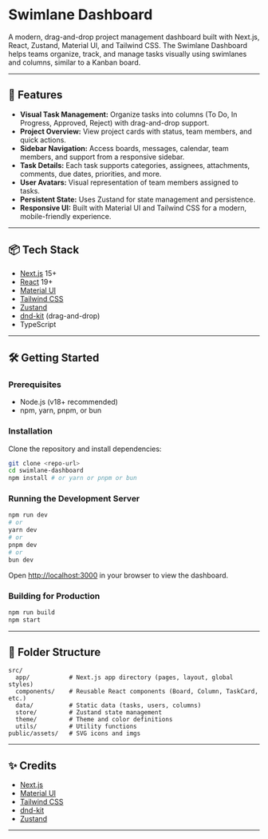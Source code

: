 # Swimlane Dashboard

A modern, drag-and-drop project management dashboard built with Next.js, React, Zustand, Material UI, and Tailwind CSS. The Swimlane Dashboard helps teams organize, track, and manage tasks visually using swimlanes and columns, similar to a Kanban board.

---

## 🚀 Features

- **Visual Task Management:** Organize tasks into columns (To Do, In Progress, Approved, Reject) with drag-and-drop support.
- **Project Overview:** View project cards with status, team members, and quick actions.
- **Sidebar Navigation:** Access boards, messages, calendar, team members, and support from a responsive sidebar.
- **Task Details:** Each task supports categories, assignees, attachments, comments, due dates, priorities, and more.
- **User Avatars:** Visual representation of team members assigned to tasks.
- **Persistent State:** Uses Zustand for state management and persistence.
- **Responsive UI:** Built with Material UI and Tailwind CSS for a modern, mobile-friendly experience.

---

## 📦 Tech Stack

- [Next.js](https://nextjs.org/) 15+
- [React](https://react.dev/) 19+
- [Material UI](https://mui.com/)
- [Tailwind CSS](https://tailwindcss.com/)
- [Zustand](https://zustand-demo.pmnd.rs/)
- [dnd-kit](https://dndkit.com/) (drag-and-drop)
- TypeScript

---

## 🛠️ Getting Started

### Prerequisites
- Node.js (v18+ recommended)
- npm, yarn, pnpm, or bun

### Installation

Clone the repository and install dependencies:

```bash
git clone <repo-url>
cd swimlane-dashboard
npm install # or yarn or pnpm or bun
```

### Running the Development Server

```bash
npm run dev
# or
yarn dev
# or
pnpm dev
# or
bun dev
```

Open [http://localhost:3000](http://localhost:3000) in your browser to view the dashboard.

### Building for Production

```bash
npm run build
npm start
```

---

## 📁 Folder Structure

```
src/
  app/           # Next.js app directory (pages, layout, global styles)
  components/    # Reusable React components (Board, Column, TaskCard, etc.)
  data/          # Static data (tasks, users, columns)
  store/         # Zustand state management
  theme/         # Theme and color definitions
  utils/         # Utility functions
public/assets/   # SVG icons and imgs
```

---

## ✨ Credits

- [Next.js](https://nextjs.org/)
- [Material UI](https://mui.com/)
- [Tailwind CSS](https://tailwindcss.com/)
- [dnd-kit](https://dndkit.com/)
- [Zustand](https://zustand-demo.pmnd.rs/)

---


